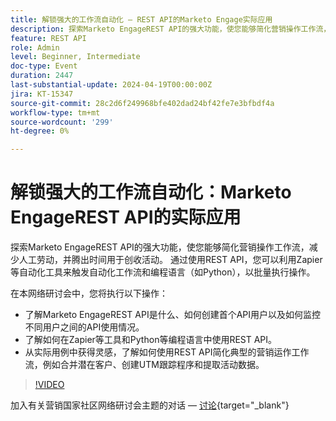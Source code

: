 ```yaml
---
title: 解锁强大的工作流自动化 — REST API的Marketo Engage实际应用
description: 探索Marketo EngageREST API的强大功能，使您能够简化营销操作工作流，减少人工劳动，并腾出时间用于创收活动。 通过使用REST API，您可以利用Zapier等自动化工具触发自动工作流和Python等编程语言来批量执行操作。在本网络研讨会中，您将了解： — 了解什么是Marketo EngageREST API，如何创建您的第一个API用户，以及如何监控不同用户的API使用情况。 — 了解如何在Zapier等工具和Python等编程语言中使用REST API。 — 从实际用例中获得灵感，了解如何使用REST API简化典型的营销运作工作流，如合并潜在客户、创建UTM跟踪项目和提取活动数据。
feature: REST API
role: Admin
level: Beginner, Intermediate
doc-type: Event
duration: 2447
last-substantial-update: 2024-04-19T00:00:00Z
jira: KT-15347
source-git-commit: 28c2d6f249968bfe402dad24bf42fe7e3bfbdf4a
workflow-type: tm+mt
source-wordcount: '299'
ht-degree: 0%

---
```



# 解锁强大的工作流自动化：Marketo EngageREST API的实际应用

探索Marketo EngageREST API的强大功能，使您能够简化营销操作工作流，减少人工劳动，并腾出时间用于创收活动。 通过使用REST API，您可以利用Zapier等自动化工具来触发自动化工作流和编程语言（如Python），以批量执行操作。

在本网络研讨会中，您将执行以下操作：

- 了解Marketo EngageREST API是什么、如何创建首个API用户以及如何监控不同用户之间的API使用情况。
- 了解如何在Zapier等工具和Python等编程语言中使用REST API。
- 从实际用例中获得灵感，了解如何使用REST API简化典型的营销运作工作流，例如合并潜在客户、创建UTM跟踪程序和提取活动数据。

>[!VIDEO](https://video.tv.adobe.com/v/3428435/?learn=on)


加入有关营销国家社区网络研讨会主题的对话 —  [讨论](https://nation.marketo.com/t5/product-discussions/webinar-april-17th-8am-pst-unlocking-powerful-workflow/td-p/346330){target="_blank"}
